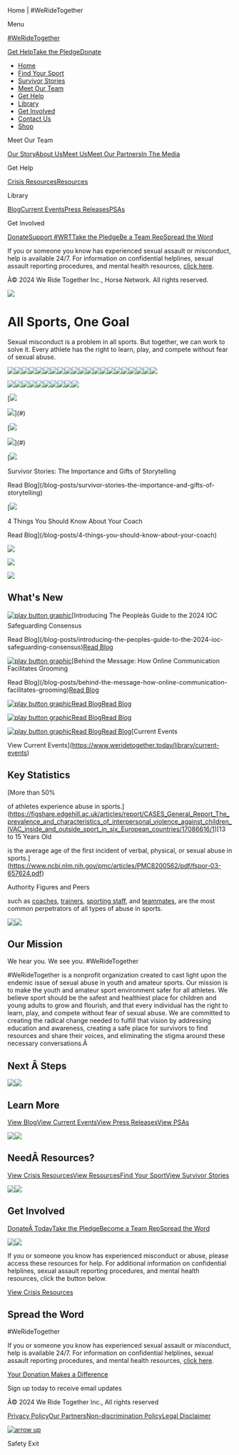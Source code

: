 Home | #WeRideTogether

Menu

[#WeRideTogether](/)

[Get Help](/get-help/crisis-resources)[Take the Pledge](/get-involved/take-the-pledge)[Donate](/get-involved/donate)

* [Home](/)
* [Find Your Sport](/find-your-sport)
* [Survivor Stories](/survivor-stories)
* [Meet Our Team](/meet-our-team/meet-us)
* [Get Help](/get-help/resources)
* [Library](/library/blog)
* [Get Involved](/get-involved/donate)
* [Contact Us](/contact)
* [Shop](https://shop.weridetogether.today)

Meet Our Team

[Our Story](/meet-our-team/our-story)[About Us](/meet-our-team/about-us)[Meet Us](/meet-our-team/meet-us)[Meet Our Partners](/meet-our-team/meet-our-partners)[In The Media](/meet-our-team/in-the-media)

Get Help

[Crisis Resources](/get-help/crisis-resources)[Resources](/get-help/resources)

Library

[Blog](/library/blog)[Current Events](/library/current-events)[Press Releases](/library/press-releases)[PSAs](/library/psas)

Get Involved

[Donate](/get-involved/donate)[Support #WRT](/get-involved/support-wrt)[Take the Pledge](/get-involved/take-the-pledge)[Be a Team Rep](/get-involved/team-rep)[Spread the Word](/get-involved/spread-the-word)

If you or someone you know has experienced sexual assault or misconduct, help is available 24/7. For information on confidential helplines, sexual assault reporting procedures, and mental health resources, [click here](/get-help/crisis-resources).  
  
Â© 2024 We Ride Together Inc., Horse Network. All rights reserved.

![](https://cdn.prod.website-files.com/6520250f090f10deb2d56fe4/6526b63c9feedbc725ba7551_Logo%20Light.svg)

All Sports, One Goal
====================

Sexual misconduct is a problem in all sports. But together, we can work to solve it. Every athlete has the right to learn, play, and compete without fear of sexual abuse.

![](https://cdn.prod.website-files.com/6520250f090f10deb2d56fe4/65240eede4fdd48723b69e15_hill%20fg%201.png)![](https://cdn.prod.website-files.com/6520250f090f10deb2d56fe4/65240eed131094f09f1453cb_hill%20mg%201.png)![](https://cdn.prod.website-files.com/6520250f090f10deb2d56fe4/65240eedaf9e55d46f07245d_hill%20bg%201.png)![](https://cdn.prod.website-files.com/6520250f090f10deb2d56fe4/65240eed8eaa56381414559e_rose-sea-track-side%202.png)![](https://cdn.prod.website-files.com/6520250f090f10deb2d56fe4/65240eed396751273c94ac33_rowing%20water%202.png)![](https://cdn.prod.website-files.com/6520250f090f10deb2d56fe4/65240eed1701ee5f2756fbbd_equestrian%201.png)![](https://cdn.prod.website-files.com/6520250f090f10deb2d56fe4/65240eedd87814ef91d2629d_mint%20waves.svg)![](https://cdn.prod.website-files.com/6520250f090f10deb2d56fe4/65240eed0a9b12254458fe29_subject-rowing%201.png)![](https://cdn.prod.website-files.com/6520250f090f10deb2d56fe4/65240eed485a7697ac3bb7de_vanilla%20rainbow%201.svg)![](https://cdn.prod.website-files.com/6520250f090f10deb2d56fe4/65240eed0ffc337a9b619d55_gymnastics%201.png)![](https://cdn.prod.website-files.com/6520250f090f10deb2d56fe4/65240eed12393c5e48b6560c_sky-ocean%202.png)![](https://cdn.prod.website-files.com/6520250f090f10deb2d56fe4/65240eedc9d5096433f005e7_trackfield%201.png)![](https://cdn.prod.website-files.com/6520250f090f10deb2d56fe4/65240eed3fd753a4396e834b_sky%20triangles%201.svg)![](https://cdn.prod.website-files.com/6520250f090f10deb2d56fe4/65240eec062f504545bf7dcc_rose%20rings%201.svg)![](https://cdn.prod.website-files.com/6520250f090f10deb2d56fe4/65240eec307b3017c5659afc_dusk%20gym%202.png)![](https://cdn.prod.website-files.com/6520250f090f10deb2d56fe4/65240eec5f05f0584426f5ad_cycling%201.png)![](https://cdn.prod.website-files.com/6520250f090f10deb2d56fe4/65240eec5f797f286b6f510d_leather%20cloud%20hill%202.png)![](https://cdn.prod.website-files.com/6520250f090f10deb2d56fe4/65240eec12393c5e48b655f3_swimming%201.png)![](https://cdn.prod.website-files.com/6520250f090f10deb2d56fe4/65240eecddd1fb9b580b47f8_Drawings.svg)![](https://cdn.prod.website-files.com/6520250f090f10deb2d56fe4/65240eec1588c6155aeff115_amber-track%202.png)![](https://cdn.prod.website-files.com/6520250f090f10deb2d56fe4/6524133514e82b2114cc4cd0_sun%202.png)

![](https://cdn.prod.website-files.com/6520250f090f10deb2d56fe4/65240eed396751273c94ac33_rowing%20water%202.png)![](https://cdn.prod.website-files.com/6520250f090f10deb2d56fe4/65240eed1701ee5f2756fbbd_equestrian%201.png)![](https://cdn.prod.website-files.com/6520250f090f10deb2d56fe4/65240eedd87814ef91d2629d_mint%20waves.svg)![](https://cdn.prod.website-files.com/6520250f090f10deb2d56fe4/65240eed0a9b12254458fe29_subject-rowing%201.png)![](https://cdn.prod.website-files.com/6520250f090f10deb2d56fe4/65240eed485a7697ac3bb7de_vanilla%20rainbow%201.svg)![](https://cdn.prod.website-files.com/6520250f090f10deb2d56fe4/65240eed0ffc337a9b619d55_gymnastics%201.png)![](https://cdn.prod.website-files.com/6520250f090f10deb2d56fe4/65240eed12393c5e48b6560c_sky-ocean%202.png)![](https://cdn.prod.website-files.com/6520250f090f10deb2d56fe4/65240eedc9d5096433f005e7_trackfield%201.png)![](https://cdn.prod.website-files.com/6520250f090f10deb2d56fe4/65240eec5f05f0584426f5ad_cycling%201.png)![](https://cdn.prod.website-files.com/6520250f090f10deb2d56fe4/65240eec12393c5e48b655f3_swimming%201.png)

[![](https://cdn.prod.website-files.com/6520250f090f10deb2d56fe4/6528531e9c08ef32d346f8eb_wrt_-_final_16x9__0-03-04-00__720.png)

![](https://cdn.prod.website-files.com/61ad30dc3eb65b2bb83cdf5d/61b8b7e8ed87cc3192a27293_WRT_play-button.png)](#)

[![](https://cdn.prod.website-files.com/6520250f090f10deb2d56fe4/652851e98e3d5d2a810abaed_Video2.png)

![](https://cdn.prod.website-files.com/61ad30dc3eb65b2bb83cdf5d/61b8b7e8ed87cc3192a27293_WRT_play-button.png)](#)

[![](https://cdn.prod.website-files.com/6520250f090f10deb2d56fe4/652daaf1ae4f50d5476b3dbb_6526ef8f43070dfe0cf7b18d_651f045a8e68c12aefedc6e4_dreamstime_m_50890305.jpg)

Survivor Stories: The Importance and Gifts of Storytelling

Read Blog](/blog-posts/survivor-stories-the-importance-and-gifts-of-storytelling)

[![](https://cdn.prod.website-files.com/6520250f090f10deb2d56fe4/652dad65ecf1b3ef06153f07_6526ef8b9a666a2d57142b40_650b2b6539f61feddb9a0a70_Blog%2520Photo%2520-%2520coach%2520post%2520(1).jpg)

4 Things You Should Know About Your Coach

Read Blog](/blog-posts/4-things-you-should-know-about-your-coach)

![](https://cdn.prod.website-files.com/6520250f090f10deb2d56fe4/6528547071829804b2f1492b_Arrow%20left.svg)

![](https://cdn.prod.website-files.com/6520250f090f10deb2d56fe4/652854706d9b773b7c45c494_Arrow%20right.svg)

![](https://cdn.prod.website-files.com/6520250f090f10deb2d56fe4/6526a03de3dd9aa3d8b27f83_CTA-top.png)

What's New
----------

[![play button graphic](https://cdn.prod.website-files.com/6520250f090f10deb2d56fe4/65285047e778cdbd61fbb216_WRT_play-button.png)](#)[Introducing The Peopleâs Guide to the 2024 IOC Safeguarding Consensus

Read Blog](/blog-posts/introducing-the-peoples-guide-to-the-2024-ioc-safeguarding-consensus)[Read Blog](#)

[![play button graphic](https://cdn.prod.website-files.com/6520250f090f10deb2d56fe4/65285047e778cdbd61fbb216_WRT_play-button.png)](#)[Behind the Message: How Online Communication Facilitates Grooming

Read Blog](/blog-posts/behind-the-message-how-online-communication-facilitates-grooming)[Read Blog](#)

[![play button graphic](https://cdn.prod.website-files.com/6520250f090f10deb2d56fe4/65285047e778cdbd61fbb216_WRT_play-button.png)](#)[Read Blog](#)[Read Blog](#)

[![play button graphic](https://cdn.prod.website-files.com/6520250f090f10deb2d56fe4/65285047e778cdbd61fbb216_WRT_play-button.png)](#)[Read Blog](#)[Read Blog](#)

[![play button graphic](https://cdn.prod.website-files.com/6520250f090f10deb2d56fe4/65285047e778cdbd61fbb216_WRT_play-button.png)](#)[Read Blog](#)[Read Blog](#)[Current Events

View Current Events](https://www.weridetogether.today/library/current-events)

Key Statistics
--------------

[More than 50%

of athletes experience abuse in sports.](https://figshare.edgehill.ac.uk/articles/report/CASES_General_Report_The_prevalence_and_characteristics_of_interpersonal_violence_against_children_IVAC_inside_and_outside_sport_in_six_European_countries/17086616/1)[13 to 15 Years Old

is the average age of the first incident of verbal, physical, or sexual abuse in sports.](https://www.ncbi.nlm.nih.gov/pmc/articles/PMC8200562/pdf/fspor-03-657624.pdf)

Authority Figures and Peers

such as [coaches](https://www.sciencedirect.com/science/article/abs/pii/S0145213416302939?via%3Dihub), [trainers](https://uscenterforsafesport.org/wp-content/uploads/2021/07/CultureClimateSurvey_ExecSummary_012122_final_revised_v1.2.pdf), [sporting staff](https://statistique.quebec.ca/en/document/violence-adolescent-sport-quebec/publication/violence-adolescents-adolescentes-milieux-sportifs-quebec), and [teammates](https://journals.sagepub.com/doi/full/10.1177/08862605221148216#bibr38-08862605221148216), are the most common perpetrators of all types of abuse in sports.

![](https://cdn.prod.website-files.com/6520250f090f10deb2d56fe4/65241b3632cc62fc1f8ac9fb_bg%20darkblue.png)![](https://cdn.prod.website-files.com/6520250f090f10deb2d56fe4/65241b3613236e68ba6c4efc_bg%20lightblue.png)

Our Mission
-----------

We hear you. We see you. #WeRideTogether

#WeRideTogether is a nonprofit organization created to cast light upon the endemic issue of sexual abuse in youth and amateur sports. Our mission is to make the youth and amateur sport environment safer for all athletes. We believe sport should be the safest and healthiest place for children and young adults to grow and flourish, and that every individual has the right to learn, play, and compete without fear of sexual abuse. We are committed to creating the radical change needed to fulfill that vision by addressing education and awareness, creating a safe place for survivors to find resources and share their voices, and eliminating the stigma around these necessary conversations.Â

Next Â Steps
------------

![](https://cdn.prod.website-files.com/6520250f090f10deb2d56fe4/65f4640259c0e45f3fb7a2d8_Image%20-%20EDIT%20THIS-2.jpg)![](https://cdn.prod.website-files.com/6520250f090f10deb2d56fe4/6526f62a3ac50185e0320a53_Overlay.png)

Learn More
----------

[View Blog](/library/blog)[View Current Events](/library/current-events)[View Press Releases](/library/press-releases)[View PSAs](/library/psas)

![](https://cdn.prod.website-files.com/6520250f090f10deb2d56fe4/65f464013bea3bc20167b84a_Image%20-%20EDIT%20THIS-1.jpg)![](https://cdn.prod.website-files.com/6520250f090f10deb2d56fe4/6526f62a3ac50185e0320a53_Overlay.png)

NeedÂ Resources?
----------------

[View Crisis Resources](/get-help/crisis-resources)[View Resources](/get-help/resources)[Find Your Sport](/find-your-sport)[View Survivor Stories](/survivor-stories)

![](https://cdn.prod.website-files.com/6520250f090f10deb2d56fe4/65f464023da99591f7c75988_Image%20-%20EDIT%20THIS.jpg)![](https://cdn.prod.website-files.com/6520250f090f10deb2d56fe4/6526f62a3ac50185e0320a53_Overlay.png)

Get Involved
------------

[DonateÂ Today](/get-involved/donate)[Take the Pledge](/get-involved/take-the-pledge)[Become a Team Rep](/get-involved/team-rep)[Spread the Word](/get-involved/spread-the-word)

![](https://cdn.prod.website-files.com/6520250f090f10deb2d56fe4/65241b3632cc62fc1f8ac9fb_bg%20darkblue.png)![](https://cdn.prod.website-files.com/6520250f090f10deb2d56fe4/65241b3613236e68ba6c4efc_bg%20lightblue.png)

If you or someone you know has experienced misconduct or abuse, please access these resources for help. For additional information on confidential helplines, sexual assault reporting procedures, and mental health resources, click the button below.

[View Crisis Resources](/get-help/crisis-resources)

Spread the Word
---------------

#WeRideTogether

If you or someone you know has experienced sexual assault or misconduct, help is available 24/7. For information on confidential helplines, sexual assault reporting procedures, and mental health resources, [click here](/get-help/crisis-resources).

[Your Donation Makes a Difference](/get-involved/donate)

Sign up today to receive email updates

Â© 2024 We Ride Together Inc., All rights reserved

[Privacy Policy](/privacy-policy)[Our Partners](/meet-our-team/meet-our-partners)[Non-discrimination Policy](https://cdn.prod.website-files.com/6520250f090f10deb2d56fe4/6529498f7787abb2e0dcbfd4_64187912d9c5a754e771a531_WRT%20Nondiscrimination%20Policy.pdf)[Legal Disclaimer](https://cdn.prod.website-files.com/6520250f090f10deb2d56fe4/652d5eabd9d904e5274a55b0_64af0ded70cbf8804edd6692_WRT%20Legal%20Disclaimer.pdf)

[![arrow up](https://cdn.prod.website-files.com/6520250f090f10deb2d56fe4/652d6863ab999e2c107748f3_Name%3Darrow-up%2C%20Color%3DBlack.svg)](#)

Safety Exit